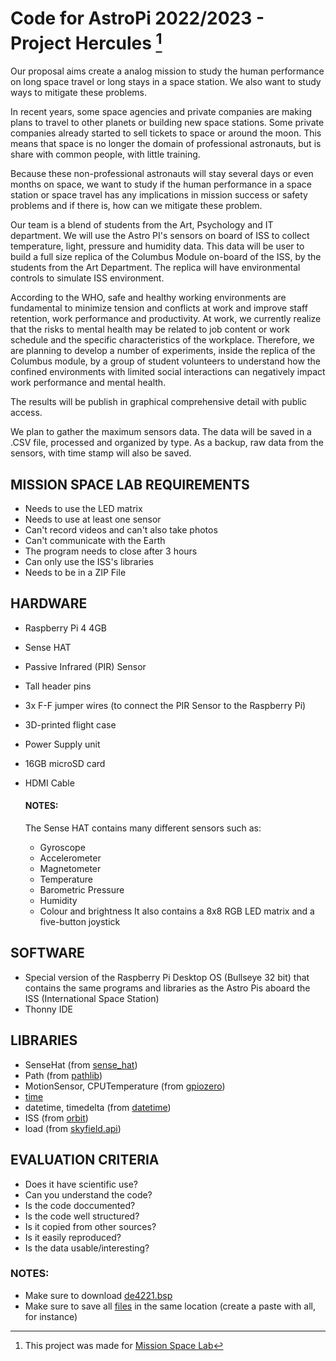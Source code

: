 # Code for AstroPi 2022/2023 - Project Hercules [^1]
[^1]: This project was made for [Mission Space Lab](https://astro-pi.org/mission-space-lab/) 

Our proposal aims create a analog mission to study the human performance on long space travel or long stays in a space station. We also want to study ways to mitigate these problems.

In recent years, some space agencies and private companies are making plans to travel to other planets or building new space stations. Some private companies already started to sell tickets to space or around the moon. This means that space is no longer the domain of professional astronauts, but is share with common people, with little training.

Because these non-professional astronauts will stay several days or even months on space, we want to study if the human performance in a space station or space travel has any implications in mission success or safety problems and if there is, how can we mitigate these problem.

Our team is a blend of students from the Art, Psychology and IT department. We will use the Astro PI's sensors on board of ISS to collect temperature, light, pressure and humidity data. This data will be user to build a full size replica of the Columbus Module on-board of the ISS, by the students from the Art Department. The replica will have environmental controls to simulate ISS environment.

According to the WHO, safe and healthy working environments are fundamental to minimize tension and conflicts at work and improve staff retention, work performance and productivity. At work, we currently realize that the risks to mental health may be related to job content or work schedule and the specific characteristics of the workplace. Therefore, we are planning to develop a number of experiments, inside the replica of the Columbus module, by a group of student volunteers to understand how the confined environments with limited social interactions can negatively impact work performance and mental health. 

The results will be publish in graphical comprehensive detail with public access.

We plan to gather the maximum sensors data. The data will be saved in a .CSV file, processed and organized by type. As a backup, raw data from the sensors, with time stamp will also be saved.


## MISSION SPACE LAB REQUIREMENTS
- Needs to use the LED matrix
- Needs to use at least one sensor
- Can't record videos and can't also take photos
- Can't communicate with the Earth
- The program needs to close after 3 hours
- Can only use the ISS's libraries
- Needs to be in a ZIP File

## HARDWARE
- Raspberry Pi 4 4GB
- Sense HAT
- Passive Infrared (PIR) Sensor
- Tall header pins
- 3x F-F jumper wires (to connect the PIR Sensor to the Raspberry Pi)
- 3D-printed flight case
- Power Supply unit
- 16GB microSD card
- HDMI Cable

  #### NOTES:
  The Sense HAT contains many different sensors such as:
    - Gyroscope
    - Accelerometer
    - Magnetometer
    - Temperature
    - Barometric Pressure
    - Humidity
    - Colour and brightness
    It also contains a 8x8 RGB LED matrix and a five-button joystick

## SOFTWARE
- Special version of the Raspberry Pi Desktop OS (Bullseye 32 bit) that contains the same programs and libraries as the Astro Pis aboard the ISS (International Space Station)
- Thonny IDE

## LIBRARIES
- SenseHat (from [sense_hat](https://pythonhosted.org/sense-hat/))
- Path (from [pathlib](https://docs.python.org/3/library/pathlib.html))
- MotionSensor, CPUTemperature (from [gpiozero](https://gpiozero.readthedocs.io/en/stable/))
- [time](https://docs.python.org/3/library/time.html)
- datetime, timedelta (from [datetime](https://docs.python.org/3/library/datetime.html))
- ISS (from [orbit](https://orbit-ml.readthedocs.io/en/latest/))
- load (from [skyfield.api](https://rhodesmill.org/skyfield/))

## EVALUATION CRITERIA
- Does it have scientific use?
- Can you understand the code?
- Is the code doccumented?
- Is the code well structured?
- Is it copied from other sources?
- Is it easily reproduced?
- Is the data usable/interesting?

### NOTES:
- Make sure to download [de4221.bsp](https://github.com/DuarteCruz6/AstroPi/blob/main/AstroPi%20-%20Code%20and%20Data/de421.bsp)
- Make sure to save all [files](https://github.com/DuarteCruz6/AstroPi/tree/main/AstroPi%20-%20Code%20and%20Data) in the same location (create a paste with all, for instance)
